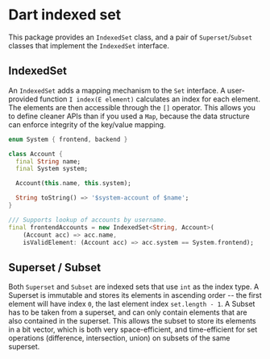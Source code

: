 Dart indexed set
================

This package provides an `IndexedSet` class, and a pair of `Superset`/`Subset` classes that implement the `IndexedSet` interface.

IndexedSet
----------

An `IndexedSet` adds a mapping mechanism to the `Set` interface.
A user-provided function `I index(E element)` calculates an index for each element.
The elements are then accessible through the `[]` operator.
This allows you to define cleaner APIs than if you used a `Map`, because the data structure can enforce integrity of the key/value mapping.

```dart
enum System { frontend, backend }

class Account {
  final String name;
  final System system;

  Account(this.name, this.system);

  String toString() => '$system-account of $name';
}

/// Supports lookup of accounts by username.
final frontendAccounts = new IndexedSet<String, Account>(
    (Account acc) => acc.name,
    isValidElement: (Account acc) => acc.system == System.frontend);
```

Superset / Subset
-----------------

Both `Superset` and `Subset` are indexed sets that use `int` as the index type.
A Superset is immutable and stores its elements in ascending order -- the first element will have index `0`, the last element index `set.length - 1`.
A Subset has to be taken from a superset, and can only contain elements that are also contained in the superset.
This allows the subset to store its elements in a bit vector, which is both very space-efficient, and time-efficient for set operations (difference, intersection, union) on subsets of the same superset.
